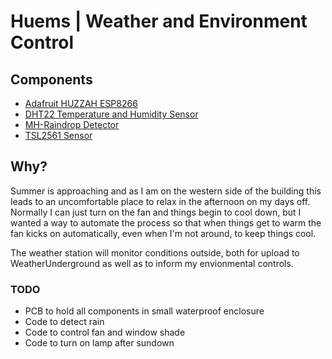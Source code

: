 # Huems | Weather and Environment Control

## Components
- [Adafruit HUZZAH ESP8266](https://shop.pimoroni.com/products/adafruit-huzzah-esp8266-breakout)
- [DHT22 Temperature and Humidity Sensor](https://www.amazon.co.uk/dp/B06Y37X9G4/)
- [MH-Raindrop Detector](https://www.amazon.co.uk/dp/B01H5M2VKW/)
- [TSL2561 Sensor](https://www.amazon.co.uk/gp/product/B0714N3RDB)

## Why?
Summer is approaching and as I am on the western side of the building this leads to an uncomfortable place to relax in the afternoon on my days off. Normally I can just turn on the fan and things begin to cool down, but I wanted a way to automate the process so that when things get to warm the fan kicks on automatically, even when I'm not around, to keep things cool.

The weather station will monitor conditions outside, both for upload to WeatherUnderground as well as to inform my envionmental controls.

### TODO
- PCB to hold all components in small waterproof enclosure
- Code to detect rain
- Code to control fan and window shade
- Code to turn on lamp after sundown
